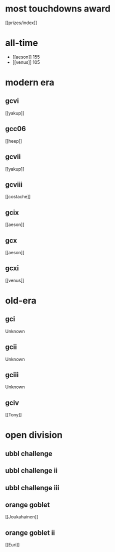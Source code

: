 # most touchdowns award

[[prizes/index]]

# all-time

* [[aeson]] 155
* [[venus]] 105

# modern era

## gcvi

[[yakup]]

## gcc06

[[heep]]

## gcvii

[[yakup]]

## gcviii

[[costache]]

## gcix

[[aeson]]

## gcx

[[aeson]]

## gcxi

[[venus]]

# old-era

## gci

Unknown

## gcii

Unknown

## gciii

Unknown

## gciv

[[Tony]]

# open division

## ubbl challenge

## ubbl challenge ii

## ubbl challenge iii

## orange goblet

[[Joukahainen]]

## orange goblet ii

[[Euri]]

